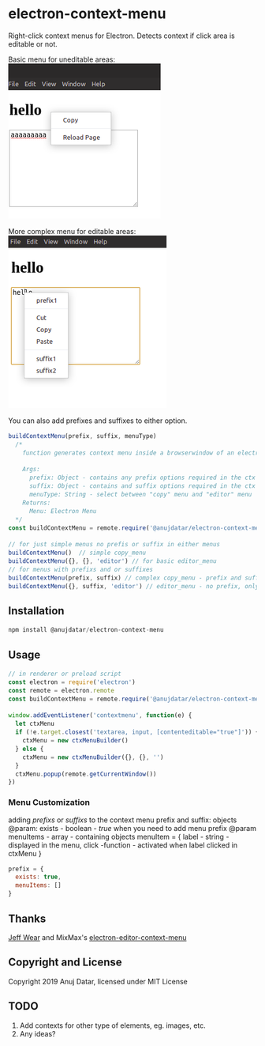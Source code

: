 # electron-context-menu

Right-click context menus for Electron.
Detects context if click area is editable or not.

Basic menu for uneditable areas:
![copy_menu](/docs/copy_menu.png)

More complex menu for editable areas:
![editor_menu](/docs/editor_menu.png)

You can also add prefixes and suffixes to either option.

```js
buildContextMenu(prefix, suffix, menuType)
  /*
    function generates context menu inside a browserwindow of an electron app

    Args:
      prefix: Object - contains any prefix options required in the ctx menu
      suffix: Object - contains and suffix options required in the ctx menu
      menuType: String - select between "copy" menu and "editor" menu
    Returns:
      Menu: Electron Menu
  */
const buildContextMenu = remote.require('@anujdatar/electron-context-menu')

// for just simple menus no prefis or suffix in either menus
buildContextMenu()  // simple copy_menu
buildContextMenu({}, {}, 'editor') // for basic editor_menu
// for menus with prefixs and or suffixes
buildContextMenu(prefix, suffix) // complex copy_menu - prefix and suffix
buildContextMenu({}, suffix, 'editor') // editor_menu - no prefix, only suffix
```

## Installation

```js
npm install @anujdatar/electron-context-menu
```

## Usage

```js
// in renderer or preload script
const electron = require('electron')
const remote = electron.remote
const buildContextMenu = remote.require('@anujdatar/electron-context-menu')

window.addEventListener('contextmenu', function(e) {
  let ctxMenu
  if (!e.target.closest('textarea, input, [contenteditable="true"]')) {
    ctxMenu = new ctxMenuBuilder()
  } else {
    ctxMenu = new ctxMenuBuilder({}, {}, '')
  }
  ctxMenu.popup(remote.getCurrentWindow())
})
```

### Menu Customization

  adding *prefixs* or *suffixs* to the context menu
  prefix and suffix: objects
    @param: exists - boolean - *true* when you need to add menu prefix
    @param menuItems - array - containing objects
      menuItem = {
        label - string - displayed in the menu,
        click -function - activated when label clicked in ctxMenu
      }

  ```js
  prefix = {
    exists: true,
    menuItems: []
  }
  ```

## Thanks

[Jeff Wear](https://github.com/wearhere) and MixMax's [electron-editor-context-menu](https://github.com/mixmaxhq/electron-editor-context-menu)

## Copyright and License

Copyright 2019 Anuj Datar, licensed under MIT License

## TODO

1. Add contexts for other type of elements, eg. images, etc.
2. Any ideas?
